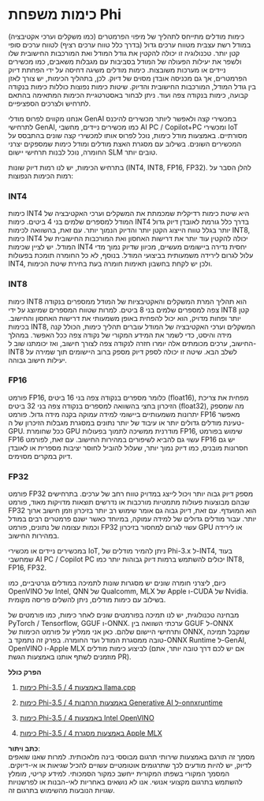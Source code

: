 # **כימות משפחת Phi**

כימות מודלים מתייחס לתהליך של מיפוי הפרמטרים (כמו משקלים וערכי אקטיבציה) במודל רשת עצבית מטווח ערכים גדול (בדרך כלל טווח ערכים רציף) לטווח ערכים סופי קטן יותר. טכנולוגיה זו יכולה להקטין את גודל המודל ואת המורכבות החישובית שלו ולשפר את יעילות הפעולה של המודל בסביבות עם מגבלות משאבים, כמו מכשירים ניידים או מערכות משובצות. כימות מודלים משיגה דחיסה על ידי הפחתת דיוק הפרמטרים, אך גם מכניסה אובדן מסוים של דיוק. לכן, בתהליך הכימות, יש צורך לאזן בין גודל המודל, המורכבות החישובית והדיוק. שיטות כימות נפוצות כוללות כימות בנקודה קבועה, כימות בנקודה צפה ועוד. ניתן לבחור באסטרטגיית הכימות המתאימה בהתאם לתרחיש ולצרכים הספציפיים.

אנחנו מקווים לפרוס מודלי GenAI במכשירי קצה ולאפשר ליותר מכשירים להיכנס לתרחישי GenAI, כמו מכשירים ניידים, מחשבי AI PC / Copilot+PC ומכשירי IoT מסורתיים. באמצעות מודל כימות, נוכל לפרוס אותו למכשירי קצה שונים בהתבסס על המכשירים השונים. בשילוב עם מסגרת האצת מודלים ומודל כימות שמספקים יצרני החומרה, נוכל לבנות תרחישי יישום SLM טובים יותר.

בתרחיש הכימות, יש לנו רמות דיוק שונות (INT4, INT8, FP16, FP32). להלן הסבר על רמות הכימות הנפוצות:

### **INT4**

כימות INT4 היא שיטת כימות רדיקלית שמכמתת את המשקלים וערכי האקטיבציה של המודל למספרים שלמים בני 4 ביטים. כימות INT4 בדרך כלל גורמת לאובדן דיוק גדול יותר בגלל טווח הייצוג הקטן יותר והדיוק הנמוך יותר. עם זאת, בהשוואה לכימות INT8, כימות INT4 יכולה להקטין עוד יותר את דרישות האחסון ואת המורכבות החישובית של המודל. יש לציין שכימות INT4 יחסית נדירה ביישומים מעשיים, מכיוון שדיוק נמוך מדי עלול לגרום לירידה משמעותית בביצועי המודל. בנוסף, לא כל החומרה תומכת בפעולות INT4, ולכן יש לקחת בחשבון תאימות חומרה בעת בחירת שיטת הכימות.

### **INT8**

כימות INT8 הוא תהליך המרת המשקלים והאקטיבציות של המודל ממספרים בנקודה צפה למספרים שלמים בני 8 ביטים. למרות שטווח המספרים שמיוצג על ידי INT8 קטן יותר ופחות מדויק, הוא יכול להפחית באופן משמעותי את דרישות האחסון והחישוב. בכימות INT8, המשקלים וערכי האקטיבציה של המודל עוברים תהליך כימות, הכולל קנה מידה והיסט, כדי לשמר את המידע המקורי של נקודה צפה ככל האפשר. במהלך החישוב, ערכים מכומתים אלה יומרו חזרה לנקודה צפה לצורך חישוב, ואז יכומתנו שוב ל-INT8 לשלב הבא. שיטה זו יכולה לספק דיוק מספק ברוב היישומים תוך שמירה על יעילות חישוב גבוהה.

### **FP16**

פורמט FP16, כלומר מספרים בנקודה צפה בני 16 ביטים (float16), מפחית את צריכת הזיכרון בחצי בהשוואה למספרים בנקודה צפה בני 32 ביטים (float32), מה שמספק יתרונות משמעותיים ביישומי למידה עמוקה בקנה מידה גדול. פורמט FP16 מאפשר טעינת מודלים גדולים יותר או עיבוד של יותר נתונים במסגרת מגבלות הזיכרון של ה-GPU. ככל שחומרת GPU מודרנית ממשיכה לתמוך בפעולות FP16, שימוש בפורמט FP16 עשוי גם להביא לשיפורים במהירות החישוב. עם זאת, לפורמט FP16 יש גם חסרונות מובנים, כמו דיוק נמוך יותר, שעלול להוביל לחוסר יציבות מספרית או לאובדן דיוק במקרים מסוימים.

### **FP32**

פורמט FP32 מספק דיוק גבוה יותר ויכול לייצג במדויק טווח רחב של ערכים. בתרחישים שבהם מבוצעות פעולות מתמטיות מורכבות או נדרשים תוצאות מדויקות מאוד, פורמט FP32 הוא המועדף. עם זאת, דיוק גבוה גם אומר שימוש רב יותר בזיכרון וזמן חישוב ארוך יותר. עבור מודלים גדולים של למידה עמוקה, במיוחד כאשר ישנם פרמטרים רבים במודל וכמות עצומה של נתונים, פורמט FP32 עשוי לגרום למחסור בזיכרון GPU או לירידה במהירות החישוב.

במכשירים ניידים או מכשירי IoT, ניתן להמיר מודלים של Phi-3.x ל-INT4, בעוד שמחשבי AI PC / Copilot PC יכולים להשתמש ברמות דיוק גבוהות יותר כמו INT8, FP16, FP32.

כיום, ליצרני חומרה שונים יש מסגרות שונות לתמיכה במודלים גנרטיביים, כמו OpenVINO של Intel, QNN של Qualcomm, MLX של Apple ו-CUDA של Nvidia. בשילוב עם כימות מודלים, ניתן להשלים פריסה מקומית.

מבחינה טכנולוגית, יש לנו תמיכה בפורמטים שונים לאחר כימות, כמו פורמטים של PyTorch / Tensorflow, GGUF ו-ONNX. ערכתי השוואה בין GGUF ל-ONNX ותרחישי היישום שלהם. כאן אני ממליץ על פורמט הכימות של ONNX, שמקבל תמיכה טובה ממסגרת המודל ועד החומרה. בפרק זה נתמקד ב-ONNX Runtime ל-GenAI, OpenVINO ו-Apple MLX לביצוע כימות מודלים (אם יש לכם דרך טובה יותר, אתם מוזמנים לשתף אותנו באמצעות הגשת PR).

**הפרק כולל**

1. [כימות Phi-3.5 / 4 באמצעות llama.cpp](./UsingLlamacppQuantifyingPhi.md)

2. [כימות Phi-3.5 / 4 באמצעות הרחבות Generative AI ל-onnxruntime](./UsingORTGenAIQuantifyingPhi.md)

3. [כימות Phi-3.5 / 4 באמצעות Intel OpenVINO](./UsingIntelOpenVINOQuantifyingPhi.md)

4. [כימות Phi-3.5 / 4 באמצעות מסגרת Apple MLX](./UsingAppleMLXQuantifyingPhi.md)

**כתב ויתור**:  
מסמך זה תורגם באמצעות שירותי תרגום מבוססי בינה מלאכותית. למרות שאנו שואפים לדיוק, יש להיות מודעים לכך שתרגומים אוטומטיים עשויים להכיל שגיאות או אי-דיוקים. המסמך המקורי בשפתו המקורית ייחשב כמקור הסמכותי. למידע קריטי, מומלץ להשתמש בתרגום מקצועי אנושי. אנו לא נושאים באחריות לאי-הבנות או לפרשנויות שגויות הנובעות מהשימוש בתרגום זה.
